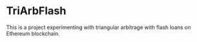 # TriArbFlash
 This is a project experimenting with triangular arbitrage with flash loans on Ethereum blockchain.
